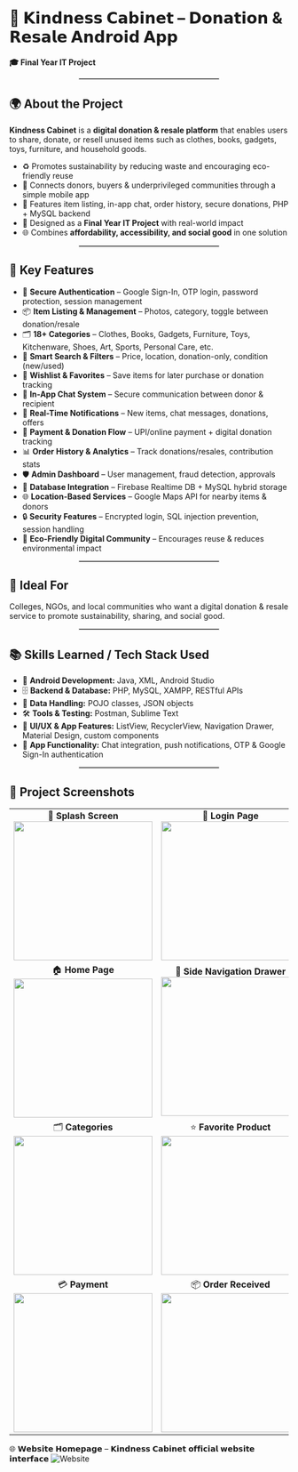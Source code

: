 # 🤝 𝗞𝗶𝗻𝗱𝗻𝗲𝘀𝘀 𝗖𝗮𝗯𝗶𝗻𝗲𝘁 – 𝗗𝗼𝗻𝗮𝘁𝗶𝗼𝗻 & 𝗥𝗲𝘀𝗮𝗹𝗲 𝗔𝗻𝗱𝗿𝗼𝗶𝗱 𝗔𝗽𝗽
**🎓 Final Year IT Project**

<hr style="border:0.5px solid #ccc; width:50%; margin:auto;">

## 🌍 About the Project
**Kindness Cabinet** is a **digital donation & resale platform** that enables users to share, donate, or resell unused items such as clothes, books, gadgets, toys, furniture, and household goods.

- ♻️ Promotes sustainability by reducing waste and encouraging eco-friendly reuse
- 🤝 Connects donors, buyers & underprivileged communities through a simple mobile app
- 📱 Features item listing, in-app chat, order history, secure donations, PHP + MySQL backend
- 🏫 Designed as a **Final Year IT Project** with real-world impact
- 🌐 Combines **affordability, accessibility, and social good** in one solution

<hr style="border:0.5px solid #ccc; width:50%; margin:auto;">

## 🔧 Key Features

- 👤 **Secure Authentication** – Google Sign-In, OTP login, password protection, session management
- 📦 **Item Listing & Management** – Photos, category, toggle between donation/resale
- 🗂 **18+ Categories** – Clothes, Books, Gadgets, Furniture, Toys, Kitchenware, Shoes, Art, Sports, Personal Care, etc.
- 🔎 **Smart Search & Filters** – Price, location, donation-only, condition (new/used)
- 📝 **Wishlist & Favorites** – Save items for later purchase or donation tracking
- 💬 **In-App Chat System** – Secure communication between donor & recipient
- 🔔 **Real-Time Notifications** – New items, chat messages, donations, offers
- 🛒 **Payment & Donation Flow** – UPI/online payment + digital donation tracking
- 📊 **Order History & Analytics** – Track donations/resales, contribution stats
- 🛡 **Admin Dashboard** – User management, fraud detection, approvals
- 📂 **Database Integration** – Firebase Realtime DB + MySQL hybrid storage
- 🌐 **Location-Based Services** – Google Maps API for nearby items & donors
- 🔒 **Security Features** – Encrypted login, SQL injection prevention, session handling
- 🌱 **Eco-Friendly Digital Community** – Encourages reuse & reduces environmental impact

<hr style="border:0.5px solid #ccc; width:50%; margin:auto;">

## 🎯 Ideal For

Colleges, NGOs, and local communities who want a digital donation & resale service to promote sustainability, sharing, and social good.

<hr style="border:0.5px solid #ccc; width:50%; margin:auto;">

## 📚 Skills Learned / Tech Stack Used

- 📱 **Android Development:** Java, XML, Android Studio
- 🗄 **Backend & Database:** PHP, MySQL, XAMPP, RESTful APIs
- 💾 **Data Handling:** POJO classes, JSON objects
- 🛠 **Tools & Testing:** Postman, Sublime Text
- 🎨 **UI/UX & App Features:** ListView, RecyclerView, Navigation Drawer, Material Design, custom components
- 💬 **App Functionality:** Chat integration, push notifications, OTP & Google Sign-In authentication

<hr style="border:0.5px solid #ccc; width:50%; margin:auto;">

## 📸 Project Screenshots

<table border="0" cellspacing="10" cellpadding="10" align="center">
  <tr>
    <td align="center">
      🚀 <b>Splash Screen</b><br>
      <img src="https://github.com/user-attachments/assets/d5d970fc-9af6-4c44-b8e9-ce2463c61e2a" width="250"/>
    </td>
    <td align="center">
      🔐 <b>Login Page</b><br>
      <img src="https://github.com/user-attachments/assets/d2f03b85-365c-4085-bad5-8074bd00589c" width="250"/>
    </td>
    <td align="center">
      📲 <b>OTP Verification</b><br>
      <img src="https://github.com/user-attachments/assets/44a11339-ea3c-44b8-8ec1-cf848760a7f8" width="250"/>
    </td>
  </tr>

  <tr>
    <td align="center">
      🏠 <b>Home Page</b><br>
      <img src="https://github.com/user-attachments/assets/2608c99f-f90a-487e-8eb7-0b4a555e834b" width="250"/>
    </td>
    <td align="center">
      📂 <b>Side Navigation Drawer</b><br>
      <img src="https://github.com/user-attachments/assets/f8c8fd39-0826-4572-8d1b-ffb4b5fcd002" width="250"/>
    </td>
    <td align="center">
      ➕ <b>Add Product</b><br>
      <img src="https://github.com/user-attachments/assets/6836ba4e-a2ca-49f6-af4d-0beb2f1c874c" width="250"/>
    </td>
  </tr>

  <tr>
    <td align="center">
      🗂️ <b>Categories</b><br>
      <img src="https://github.com/user-attachments/assets/8a05848d-b245-474f-a452-59e90e9955d1" width="250"/>
    </td>
    <td align="center">
      ⭐ <b>Favorite Product</b><br>
      <img src="https://github.com/user-attachments/assets/fa5bca52-5345-4220-9f66-9aa28a20bae3" width="250"/>
    </td>
    <td align="center">
      🔎 <b>Search Product</b><br>
      <img src="https://github.com/user-attachments/assets/d3d44bce-69c8-4f43-964e-ade63844f8f1" width="250"/>
    </td>
  </tr>

  <tr>
    <td align="center">
      💳 <b>Payment</b><br>
      <img src="https://github.com/user-attachments/assets/42138d7a-e15d-4b22-8130-15197cac8341" width="250"/>
    </td>
    <td align="center">
      📦 <b>Order Received</b><br>
      <img src="https://github.com/user-attachments/assets/8db39542-d13d-40a2-9d66-1d90e9f93e02" width="250"/>
    </td>
    <td align="center">
      👤 <b>Admin Module</b><br>
      <img src="https://github.com/user-attachments/assets/01d99aa5-e25a-4448-bd9a-eb7e97b7be67" width="250"/>
    </td>
  </tr>
</table>

🌐 𝗪𝗲𝗯𝘀𝗶𝘁𝗲 𝗛𝗼𝗺𝗲𝗽𝗮𝗴𝗲 – 𝗞𝗶𝗻𝗱𝗻𝗲𝘀𝘀 𝗖𝗮𝗯𝗶𝗻𝗲𝘁 𝗼𝗳𝗳𝗶𝗰𝗶𝗮𝗹 𝘄𝗲𝗯𝘀𝗶𝘁𝗲 𝗶𝗻𝘁𝗲𝗿𝗳𝗮𝗰𝗲
![Website](https://github.com/user-attachments/assets/e6e7aab6-0685-4194-90dc-ba3dab3c514b)
